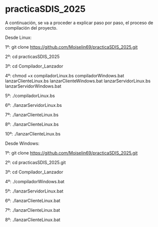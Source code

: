 # practicaSDIS_2025
A continuación, se va a proceder a explicar paso por paso, el proceso de compilación del proyecto.

Desde Linux:

1º: git clone https://github.com/Moiselin69/practicaSDIS_2025.git 

2º: cd practicasSDIS_2025

3º: cd Compilador_Lanzador

4º: chmod +x compiladorLinux.bs compiladorWindows.bat lanzarClienteLinux.bs lanzarClienteWindows.bat lanzarServidorLinux.bs lanzarServidorWindows.bat

5º: ./compiladorLinux.bs

6º: ./lanzarServidorLinux.bs

7º: ./lanzarClienteLinux.bs

8º: ./lanzarClienteLinux.bs

10º: ./lanzarClienteLinux.bs

Desde Windows:

1º: git clone https://github.com/Moiselin69/practicaSDIS_2025.git

2º: cd practicasSDIS_2025.git

3º: cd Compilador_Lanzador

4º: ./compiladorWindows.bat

5º: ./lanzarServidorLinux.bat

6º: ./lanzarClienteLinux.bat

7º: ./lanzarClienteLinux.bat

8º: ./lanzarClienteLinux.bat